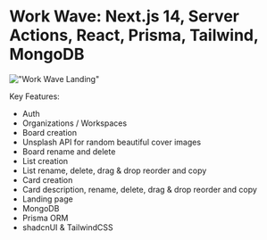 # Work Wave: Next.js 14, Server Actions, React, Prisma, Tailwind, MongoDB

!["Work Wave Landing"](https://github.com/user-attachments/assets/aaf10b38-207c-4d5a-8333-6aba477d0863)

Key Features:
- Auth 
- Organizations / Workspaces
- Board creation
- Unsplash API for random beautiful cover images
- Board rename and delete
- List creation
- List rename, delete, drag & drop reorder and copy
- Card creation
- Card description, rename, delete, drag & drop reorder and copy
- Landing page
- MongoDB
- Prisma ORM
- shadcnUI & TailwindCSS
